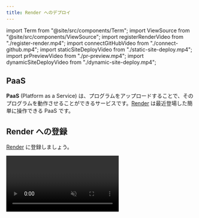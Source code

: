 ```yaml
---
title: Render へのデプロイ
---
```


import Term from "@site/src/components/Term";
import ViewSource from "@site/src/components/ViewSource";
import registerRenderVideo from "./register-render.mp4";
import connectGitHubVideo from "./connect-github.mp4";
import staticSiteDeployVideo from "./static-site-deploy.mp4";
import prPreviewVideo from "./pr-preview.mp4";
import dynamicSiteDeployVideo from "./dynamic-site-deploy.mp4";

## PaaS

**PaaS** (Platform as a Service) は、プログラムをアップロードすることで、そのプログラムを動作させることができるサービスです。[Render](https://render.com/) は最近登場した簡単に操作できる PaaS です。

## Render への登録

[Render](https://render.com/) に登録しましょう。

<video src={registerRenderVideo} controls muted />

初回は、Render の GitHub へのアクセスを許可しないといけません。

<video src={connectGitHubVideo} controls muted />

## 静的サイトと動的サイト

[Render](https://render.com/) に登録すると、最初に次のような画面が現れます。

![Render のホーム画面](./render-home.png)

この画面の `Static Sites` と `Web Services` の違いを解説します。

`Static Sites` は静的ページのことで、大まかに言えば「内容が変化しない Web ページ」です。サーバーにアップロードされてから内容が変化せず、いつ閲覧しても同じページが表示されます。

一方、 Render における `Web Services` は静的ページの対義語にあたる動的ページに分類されます。これは大まかに言えば「内容が変化する Web ページ」で、先ほどやったようなデータベースやサーバーとの通信をすることで閲覧する端末や閲覧する時間によって内容が異なるページが表示されます。

動的ページは SNS やログイン機能のあるページなど、 Web サービスでは必要不可欠ですが、その都度サーバーとの通信をしなければならないため静的ページに比べてサーバー負荷が大きいというデメリットがあります。 Render でも `Static Sites` は無料ですが、`Web Services` はサーバーの性能によって無料〜月 450 ドルのプランを選択することになります。

## 静的サイトのデプロイ

Render を GitHub のリポジトリと接続することで、ファイルを編集するごとに手動でサーバーにアップロードし直す必要なく GitHub での更新に合わせて自動で Web サイトを更新することができます。 事前にアプリケーション全体を GitHub に保存しておいてください。

静的サイトをデプロイするには、ホーム画面から `Static Sites` を選択しましょう。

リポジトリを選択します。

![リポジトリの接続](./connect-repository.png)

設定項目を入力します。

![静的サイトの設定](./static-site-config.png)

`Create Static Site` を押して、ステータスが `Live` になったら成功です！
表示されているリンク (動画の例では `https://render-test-1zpa.onrender.com`) にアプリケーションが公開されています！

<video src={staticSiteDeployVideo} controls muted />

## プルリクエストプレビュー

プルリクエストした内容を実際に確認できるように、プレビューページを自動で生成することもできます。

設定で、`Enable PR Previews` を設定しましょう。

![Enable PR Previews](./enable-pr-previews.png)

プルリクエストをすると画面に変更の内容を反映したサイトへのリンクが表示されるようになるので、そこからプレビューページにアクセスできます！

![PR Preview のリンク](./pr-preview.png)

<video src={prPreviewVideo} controls muted />

## 動的サイトのデプロイ

Render で動的サイトをデプロイするには、ホーム画面から `Web Services` を選択しましょう。

静的サイトのときと同様にリポジトリを選択します。

設定項目を入力します。ここでは Node.js の設定を行っています。

![動的サイトの設定](./dynamic-site-config.png)

ステータスが `Live` になったら成功です！

![Live](./live.png)

<video src={dynamicSiteDeployVideo} controls muted />

:::tip ポート番号

Render では必要ありませんが、PaaS を利用するにあたって、プログラムの改変が必要になる場合があります。ポート番号は、その一例です。ポート番号は `PORT` という名前の環境変数によって指定されています。 Node.js では、環境変数は `process.env` 変数を用いて取得できるので、このポート番号を指定しましょう。

```javascript
app.listen(process.env.PORT || 3000);
```

:::
